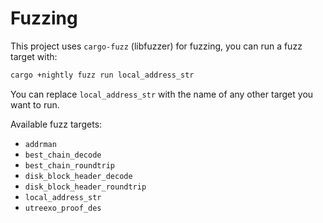 # Fuzzing
This project uses `cargo-fuzz` (libfuzzer) for fuzzing, you can run a fuzz target with:

```bash
cargo +nightly fuzz run local_address_str
```

You can replace `local_address_str` with the name of any other target you want to run.

Available fuzz targets:

- `addrman`
- `best_chain_decode`
- `best_chain_roundtrip`
- `disk_block_header_decode`
- `disk_block_header_roundtrip`
- `local_address_str`
- `utreexo_proof_des`
